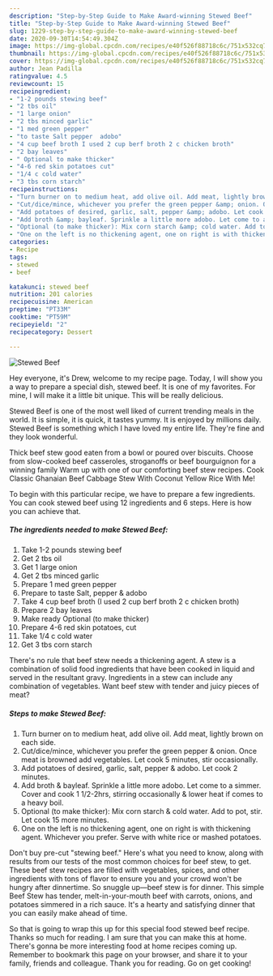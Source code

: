 ```yaml
---
description: "Step-by-Step Guide to Make Award-winning Stewed Beef"
title: "Step-by-Step Guide to Make Award-winning Stewed Beef"
slug: 1229-step-by-step-guide-to-make-award-winning-stewed-beef
date: 2020-09-30T14:54:49.304Z
image: https://img-global.cpcdn.com/recipes/e40f526f88718c6c/751x532cq70/stewed-beef-recipe-main-photo.jpg
thumbnail: https://img-global.cpcdn.com/recipes/e40f526f88718c6c/751x532cq70/stewed-beef-recipe-main-photo.jpg
cover: https://img-global.cpcdn.com/recipes/e40f526f88718c6c/751x532cq70/stewed-beef-recipe-main-photo.jpg
author: Jean Padilla
ratingvalue: 4.5
reviewcount: 15
recipeingredient:
- "1-2 pounds stewing beef"
- "2 tbs oil"
- "1 large onion"
- "2 tbs minced garlic"
- "1 med green pepper"
- "to taste Salt pepper  adobo"
- "4 cup beef broth I used 2 cup berf broth 2 c chicken broth"
- "2 bay leaves"
- " Optional to make thicker"
- "4-6 red skin potatoes cut"
- "1/4 c cold water"
- "3 tbs corn starch"
recipeinstructions:
- "Turn burner on to medium heat, add olive oil. Add meat, lightly brown on each side."
- "Cut/dice/mince, whichever you prefer the green pepper &amp; onion. Once meat is browned add vegetables. Let cook 5 minutes, stir occasionally."
- "Add potatoes of desired, garlic, salt, pepper &amp; adobo. Let cook 2 minutes."
- "Add broth &amp; bayleaf. Sprinkle a little more adobo. Let come to a simmer. Cover and cook 1 1/2-2hrs, stirring occasionally &amp; lower heat if comes to a heavy boil."
- "Optional (to make thicker): Mix corn starch &amp; cold water. Add to pot, stir. Let cook 15 more minutes."
- "One on the left is no thickening agent, one on right is with thickening agent. Whichever you prefer. Serve with white rice or mashed potatoes."
categories:
- Recipe
tags:
- stewed
- beef

katakunci: stewed beef 
nutrition: 201 calories
recipecuisine: American
preptime: "PT33M"
cooktime: "PT59M"
recipeyield: "2"
recipecategory: Dessert

---
```



![Stewed Beef](https://img-global.cpcdn.com/recipes/e40f526f88718c6c/751x532cq70/stewed-beef-recipe-main-photo.jpg)

Hey everyone, it's Drew, welcome to my recipe page. Today, I will show you a way to prepare a special dish, stewed beef. It is one of my favorites. For mine, I will make it a little bit unique. This will be really delicious.

Stewed Beef is one of the most well liked of current trending meals in the world. It is simple, it is quick, it tastes yummy. It is enjoyed by millions daily. Stewed Beef is something which I have loved my entire life. They're fine and they look wonderful.

Thick beef stew good eaten from a bowl or poured over biscuits. Choose from slow-cooked beef casseroles, stroganoffs or beef bourguignon for a winning family Warm up with one of our comforting beef stew recipes. Cook Classic Ghanaian Beef Cabbage Stew With Coconut Yellow Rice With Me!


To begin with this particular recipe, we have to prepare a few ingredients. You can cook stewed beef using 12 ingredients and 6 steps. Here is how you can achieve that.

<!--inarticleads1-->

##### The ingredients needed to make Stewed Beef:

1. Take 1-2 pounds stewing beef
1. Get 2 tbs oil
1. Get 1 large onion
1. Get 2 tbs minced garlic
1. Prepare 1 med green pepper
1. Prepare to taste Salt, pepper &amp; adobo
1. Take 4 cup beef broth (I used 2 cup berf broth 2 c chicken broth)
1. Prepare 2 bay leaves
1. Make ready  Optional (to make thicker)
1. Prepare 4-6 red skin potatoes, cut
1. Take 1/4 c cold water
1. Get 3 tbs corn starch


There&#39;s no rule that beef stew needs a thickening agent. A stew is a combination of solid food ingredients that have been cooked in liquid and served in the resultant gravy. Ingredients in a stew can include any combination of vegetables. Want beef stew with tender and juicy pieces of meat? 

<!--inarticleads2-->

##### Steps to make Stewed Beef:

1. Turn burner on to medium heat, add olive oil. Add meat, lightly brown on each side.
1. Cut/dice/mince, whichever you prefer the green pepper &amp; onion. Once meat is browned add vegetables. Let cook 5 minutes, stir occasionally.
1. Add potatoes of desired, garlic, salt, pepper &amp; adobo. Let cook 2 minutes.
1. Add broth &amp; bayleaf. Sprinkle a little more adobo. Let come to a simmer. Cover and cook 1 1/2-2hrs, stirring occasionally &amp; lower heat if comes to a heavy boil.
1. Optional (to make thicker): Mix corn starch &amp; cold water. Add to pot, stir. Let cook 15 more minutes.
1. One on the left is no thickening agent, one on right is with thickening agent. Whichever you prefer. Serve with white rice or mashed potatoes.


Don&#39;t buy pre-cut &#34;stewing beef.&#34; Here&#39;s what you need to know, along with results from our tests of the most common choices for beef stew, to get. These beef stew recipes are filled with vegetables, spices, and other ingredients with tons of flavor to ensure you and your crowd won&#39;t be hungry after dinnertime. So snuggle up—beef stew is for dinner. This simple Beef Stew has tender, melt-in-your-mouth beef with carrots, onions, and potatoes simmered in a rich sauce. It&#39;s a hearty and satisfying dinner that you can easily make ahead of time. 

So that is going to wrap this up for this special food stewed beef recipe. Thanks so much for reading. I am sure that you can make this at home. There's gonna be more interesting food at home recipes coming up. Remember to bookmark this page on your browser, and share it to your family, friends and colleague. Thank you for reading. Go on get cooking!
